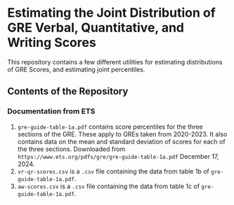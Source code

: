 # Estimating the Joint Distribution of GRE Verbal, Quantitative, and Writing Scores

This repository contains a few different utilities for estimating distributions
of GRE Scores, and estimating joint percentiles.

## Contents of the Repository

### Documentation from ETS

1. `gre-guide-table-1a.pdf` contains score percentiles for the three sections of
the GRE. These apply to GREs taken from 2020-2023. It also contains data on the
mean and standard deviation of scores for each of the three sections. Downloaded
from `https://www.ets.org/pdfs/gre/gre-guide-table-1a.pdf` December 17, 2024.
2. `vr-qr-scores.csv` is a `.csv` file containing the data from table 1b of
`gre-guide-table-1a.pdf`.
3. `aw-scores.csv` is a `.csv` file containing the data from table 1c of
`gre-guide-table-1a.pdf`.
